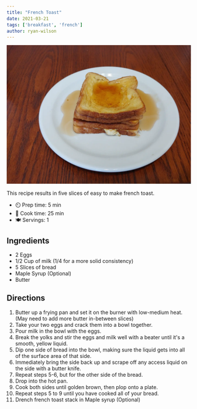 ```yaml
---
title: "French Toast"
date: 2021-03-21
tags: ['breakfast', 'french']
author: ryan-wilson
---
```


![French Toast](/static/pix/french-toast.webp)

This recipe results in five slices of easy to make french toast.

- ⏲️ Prep time: 5 min
- 🍳 Cook time: 25 min
- 🍽️ Servings: 1

## Ingredients

- 2 Eggs
- 1/2 Cup of milk (1/4 for a more solid consistency)
- 5 Slices of bread
- Maple Syrup (Optional)
- Butter

## Directions

1. Butter up a frying pan and set it on the burner with low-medium heat.(May need to add more butter in-between slices)
2. Take your two eggs and crack them into a bowl together.
3. Pour milk in the bowl with the eggs.
4. Break the yolks and stir the eggs and milk well with a beater until it's a smooth, yellow liquid.
5. Dip one side of bread into the bowl, making sure the liquid gets into all of the surface area of that side.
6. Immediately bring the side back up and scrape off any access liquid on the side with a butter knife.
7. Repeat steps 5-6, but for the other side of the bread.
8. Drop into the hot pan.
9. Cook both sides until golden brown, then plop onto a plate.
10. Repeat steps 5 to 9 until you have cooked all of your bread.
11. Drench french toast stack in Maple syrup (Optional)

